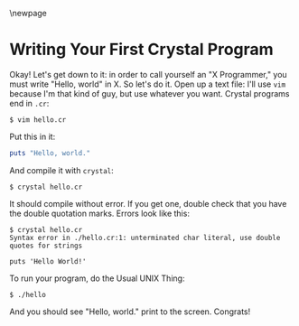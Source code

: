 \newpage

# Writing Your First Crystal Program


Okay! Let's get down to it: in order to call yourself an "X Programmer,"
you must write "Hello, world" in X. So let's do it. Open up a text file:
I'll use `vim` because I'm that kind of guy, but use whatever you want.
Crystal programs end in `.cr`:

    $ vim hello.cr

Put this in it:

```ruby
puts "Hello, world."
```

And compile it with `crystal`:

    $ crystal hello.cr

It should compile without error. If you get one, double check that you
have the double quotation marks. Errors look like
this:

    $ crystal hello.cr
    Syntax error in ./hello.cr:1: unterminated char literal, use double quotes for strings

    puts 'Hello World!'

To run your program, do the Usual UNIX Thing:

    $ ./hello

And you should see "Hello, world." print to the screen. Congrats!
